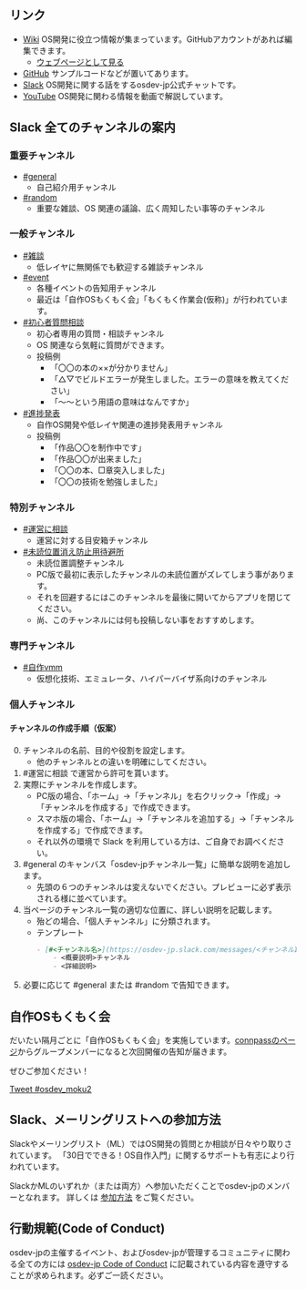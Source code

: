 ## リンク
- [Wiki](https://github.com/osdev-jp/osdev-jp.github.io/wiki) OS開発に役立つ情報が集まっています。GitHubアカウントがあれば編集できます。
	- [ウェブページとして見る](https://osdev.jp/wiki/Home.html)
- [GitHub](https://github.com/osdev-jp) サンプルコードなどが置いてあります。
- [Slack](https://osdev-jp.slack.com/) OS開発に関する話をするosdev-jp公式チャットです。
- [YouTube](https://www.youtube.com/channel/UCZi_C-xvC5qNcALfD_5JKIg) OS開発に関わる情報を動画で解説しています。

## Slack 全てのチャンネルの案内

### 重要チャンネル
- [#general](https://osdev-jp.slack.com/messages/C0XA3GB7F/)
	- 自己紹介用チャンネル
- [#random](https://osdev-jp.slack.com/messages/C0XA87EM7/)
	- 重要な雑談、OS 関連の議論、広く周知したい事等のチャンネル

### 一般チャンネル
- [#雑談](https://osdev-jp.slack.com/archives/CTC0F40TV)
	- 低レイヤに無関係でも歓迎する雑談チャンネル
- [#event](https://osdev-jp.slack.com/messages/C626TTWMP/)
	- 各種イベントの告知用チャンネル
	- 最近は「自作OSもくもく会」「もくもく作業会(仮称)」が行われています。
- [#初心者質問相談](https://osdev-jp.slack.com/messages/CGEGWHRGQ/)
	- 初心者専用の質問・相談チャンネル
	- OS 関連なら気軽に質問ができます。
	- 投稿例
		- 「〇〇の本の××が分かりません」
		- 「△▽でビルドエラーが発生しました。エラーの意味を教えてください」
		- 「～～という用語の意味はなんですか」
- [#進捗発表](https://osdev-jp.slack.com/messages/CA13F2LAH/)
	- 自作OS開発や低レイヤ関連の進捗発表用チャンネル
	- 投稿例
		- 「作品〇〇を制作中です」
		- 「作品〇〇が出来ました」
		- 「〇〇の本、□章突入しました」
		- 「〇〇の技術を勉強しました」

### 特別チャンネル
- [#運営に相談](https://osdev-jp.slack.com/messages/C094HQGNTU2)
	- 運営に対する目安箱チャンネル
- [#未読位置消え防止用待避所](https://osdev-jp.slack.com/messages/C07GFJP0SEQ/)
	- 未読位置調整チャンネル
	- PC版で最初に表示したチャンネルの未読位置がズレてしまう事があります。
	- それを回避するにはこのチャンネルを最後に開いてからアプリを閉じてください。
	- 尚、このチャンネルには何も投稿しない事をおすすめします。

### 専門チャンネル
- [#自作vmm](https://osdev-jp.slack.com/messages/CA0N3LCTE/)
	- 仮想化技術、エミュレータ、ハイパーバイザ系向けのチャンネル

### 個人チャンネル

#### チャンネルの作成手順（仮案）
0. チャンネルの名前、目的や役割を設定します。
	* 他のチャンネルとの違いを明確にしてください。
1. #運営に相談 で運営から許可を貰います。
2. 実際にチャンネルを作成します。
	* PC版の場合、「ホーム」→「チャンネル」を右クリック→「作成」→「チャンネルを作成する」で作成できます。
	* スマホ版の場合、「ホーム」→「チャンネルを追加する」→「チャンネルを作成する」で作成できます。
	* それ以外の環境で Slack を利用している方は、ご自身でお調べください。
3. #general のキャンバス「osdev-jpチャンネル一覧」に簡単な説明を追加します。
	* 先頭の６つのチャンネルは変えないでください。プレビューに必ず表示される様に並べています。
4. 当ページのチャンネル一覧の適切な位置に、詳しい説明を記載します。
	* 殆どの場合、「個人チャンネル」に分類されます。
	* テンプレート
		```md
		- [#<チャンネル名>](https://osdev-jp.slack.com/messages/<チャンネルID>/)
			- <概要説明>チャンネル
 			- <詳細説明>
		```
5. 必要に応じて #general または #random で告知できます。

## 自作OSもくもく会
だいたい隔月ごとに「自作OSもくもく会」を実施しています。[connpassのページ](https://osdev-jp.connpass.com/)からグループメンバーになると次回開催の告知が届きます。

ぜひご参加ください！

<a href="https://twitter.com/intent/tweet?button_hashtag=osdev_moku2&ref_src=twsrc%5Etfw" class="twitter-hashtag-button" data-show-count="false">Tweet #osdev_moku2</a><script async src="https://platform.twitter.com/widgets.js" charset="utf-8"></script>

## Slack、メーリングリストへの参加方法
Slackやメーリングリスト（ML）ではOS開発の質問とか相談が日々やり取りされています。
「30日でできる！OS自作入門」に関するサポートも有志により行われています。

SlackかMLのいずれか（または両方）へ参加いただくことでosdev-jpのメンバーとなれます。
詳しくは [参加方法](joinus.md) をご覧ください。

## 行動規範(Code of Conduct)

osdev-jpの主催するイベント、およびosdev-jpが管理するコミュニティに関わる全ての方には [osdev-jp Code of Conduct](code-of-conduct.md) に記載されている内容を遵守することが求められます。必ずご一読ください。
